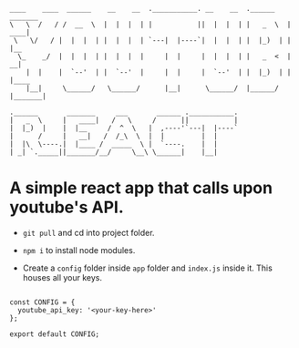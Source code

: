 ```
____    ____  ______    __    __  .___________. __    __  .______    _______
\   \  /   / /  __  \  |  |  |  | |           ||  |  |  | |   _  \  |   ____|
 \   \/   / |  |  |  | |  |  |  | `---|  |----`|  |  |  | |  |_)  | |  |__
  \_    _/  |  |  |  | |  |  |  |     |  |     |  |  |  | |   _  <  |   __|
    |  |    |  `--'  | |  `--'  |     |  |     |  `--'  | |  |_)  | |  |____
    |__|     \______/   \______/      |__|      \______/  |______/  |_______|

.______       _______     ___       ______ .___________.
|   _  \     |   ____|   /   \     /      ||           |
|  |_)  |    |  |__     /  ^  \   |  ,----'`---|  |----`
|      /     |   __|   /  /_\  \  |  |         |  |
|  |\  \----.|  |____ /  _____  \ |  `----.    |  |
| _| `._____||_______/__/     \__\ \______|    |__|

```

# A simple react app that calls upon youtube's API.

- `git pull` and cd into project folder.

- `npm i` to install node modules.

- Create a `config` folder inside `app` folder and `index.js` inside it. This houses all your keys.
```

const CONFIG = {
  youtube_api_key: '<your-key-here>'
};

export default CONFIG;

```
